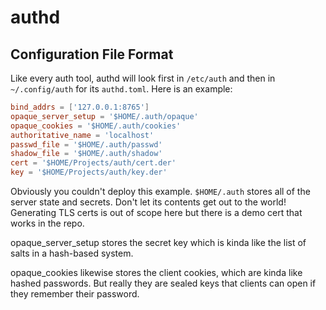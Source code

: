# authd

## Configuration File Format

Like every auth tool, authd will look first in `/etc/auth` and then in `~/.config/auth` for
its `authd.toml`. Here is an example:

```toml
bind_addrs = ['127.0.0.1:8765']
opaque_server_setup = '$HOME/.auth/opaque'
opaque_cookies = '$HOME/.auth/cookies'
authoritative_name = 'localhost'
passwd_file = '$HOME/.auth/passwd'
shadow_file = '$HOME/.auth/shadow'
cert = '$HOME/Projects/auth/cert.der'
key = '$HOME/Projects/auth/key.der'
```

Obviously you couldn't deploy this example. `$HOME/.auth` stores all of the server state and
secrets. Don't let its contents get out to the world! Generating TLS certs is out of scope here but
there is a demo cert that works in the repo.

opaque_server_setup stores the secret key which is kinda like the list of salts in a hash-based system.

opaque_cookies likewise stores the client cookies, which are kinda like hashed passwords. But really they are sealed keys that clients can open if they remember their password.